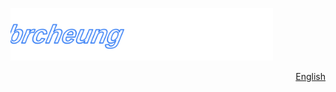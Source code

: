 <p align="left">
  <img src="./assets/logo-moving.svg" alt="brcheung logo" width="420">
</p>
<p align="right">
   <a href="#en">English</a>
</p>

